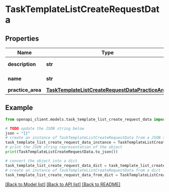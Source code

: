# TaskTemplateListCreateRequestData


## Properties

Name | Type | Description | Notes
------------ | ------------- | ------------- | -------------
**description** | **str** | Description of the TaskTemplateList. | 
**name** | **str** | Name of the TaskTemplateList. | 
**practice_area** | [**TaskTemplateListCreateRequestDataPracticeArea**](TaskTemplateListCreateRequestDataPracticeArea.md) |  | [optional] 

## Example

```python
from openapi_client.models.task_template_list_create_request_data import TaskTemplateListCreateRequestData

# TODO update the JSON string below
json = "{}"
# create an instance of TaskTemplateListCreateRequestData from a JSON string
task_template_list_create_request_data_instance = TaskTemplateListCreateRequestData.from_json(json)
# print the JSON string representation of the object
print(TaskTemplateListCreateRequestData.to_json())

# convert the object into a dict
task_template_list_create_request_data_dict = task_template_list_create_request_data_instance.to_dict()
# create an instance of TaskTemplateListCreateRequestData from a dict
task_template_list_create_request_data_from_dict = TaskTemplateListCreateRequestData.from_dict(task_template_list_create_request_data_dict)
```
[[Back to Model list]](../README.md#documentation-for-models) [[Back to API list]](../README.md#documentation-for-api-endpoints) [[Back to README]](../README.md)


